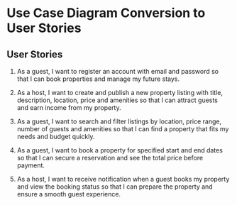 # Use Case Diagram Conversion to User Stories

## User Stories

1. As a guest, I want to register an account with email and password so that I can book properties and manage my future stays.

2. As a host, I want to create and publish a new property listing with title, description, location, price and amenities so that I can attract guests and earn income from my property.

3. As a guest, I want to search and filter listings by location, price range, number of guests and amenities so that I can find a property that fits my needs and budget quickly.

4. As a guest, I want to book a property for specified start and end dates so that I can secure a reservation and see the total price before payment.

5. As a host, I want to receive notification when a guest books my property and view the booking status so that I can prepare the property and ensure a smooth guest experience.

